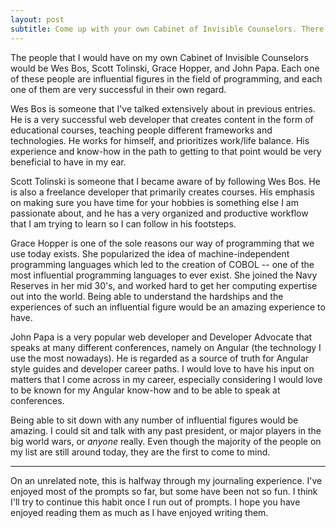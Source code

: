 ```yaml
---
layout: post
subtitle: Come up with your own Cabinet of Invisible Counselors. There are innumerable great men from history who we can learn from today. Write out who you would have on your list and what you admire about them.
---
```


The people that I would have on my own Cabinet of Invisible Counselors would be Wes Bos, Scott Tolinski, Grace Hopper, and John Papa. Each one of these people are influential figures in the field of programming, and each one of them are very successful in their own regard.

Wes Bos is someone that I've talked extensively about in previous entries. He is a very successful web developer that creates content in the form of educational courses, teaching people different frameworks and technologies. He works for himself, and prioritizes work/life balance. His experience and know-how in the path to getting to that point would be very beneficial to have in my ear.

Scott Tolinski is someone that I became aware of by following Wes Bos. He is also a freelance developer that primarily creates courses. His emphasis on making sure you have time for your hobbies is something else I am passionate about, and he has a very organized and productive workflow that I am trying to learn so I can follow in his footsteps.

Grace Hopper is one of the sole reasons our way of programming that we use today exists. She popularized the idea of machine-independent programming languages which led to the creation of COBOL -- one of the most influential programming languages to ever exist. She joined the Navy Reserves in her mid 30's, and worked hard to get her computing expertise out into the world. Being able to understand the hardships and the experiences of such an influential figure would be an amazing experience to have.

John Papa is a very popular web developer and Developer Advocate that speaks at many different conferences, namely on Angular (the technology I use the most nowadays). He is regarded as a source of truth for Angular style guides and developer career paths. I would love to have his input on matters that I come across in my career, especially considering I would love to be known for my Angular know-how and to be able to speak at conferences.

Being able to sit down with any number of influential figures would be amazing. I could sit and talk with any past president, or major players in the big world wars, or _anyone_ really. Even though the majority of the people on my list are still around today, they are the first to come to mind.

---

On an unrelated note, this is halfway through my journaling experience. I've enjoyed most of the prompts so far, but some have been not so fun. I think I'll try to continue this habit once I run out of prompts. I hope you have enjoyed reading them as much as I have enjoyed writing them.

